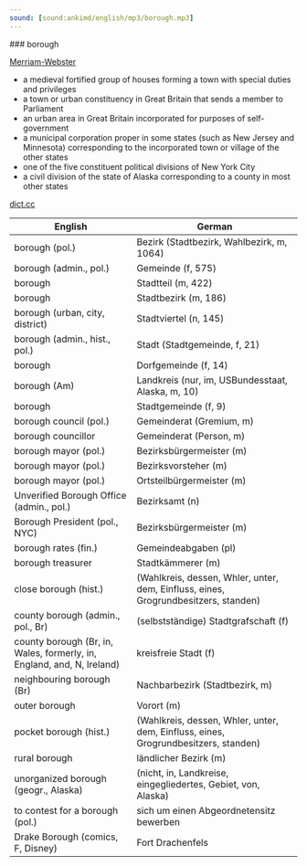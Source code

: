```yaml
---
sound: [sound:ankimd/english/mp3/borough.mp3]
---
```


\### borough

[Merriam-Webster](https://www.merriam-webster.com/dictionary/borough)

- a medieval fortified group of houses forming a town with special duties and privileges
- a town or urban constituency in Great Britain that sends a member to Parliament
- an urban area in Great Britain incorporated for purposes of self-government
- a municipal corporation proper in some states (such as New Jersey and Minnesota) corresponding to the incorporated town or village of the other states
- one of the five constituent political divisions of New York City
- a civil division of the state of Alaska corresponding to a county in most other states

[dict.cc](https://www.dict.cc/borough)

| English        | German       |
| -------------- | ------------ |
| borough (pol.) | Bezirk (Stadtbezirk, Wahlbezirk, m, 1064) |
| borough (admin., pol.) | Gemeinde (f, 575) |
| borough | Stadtteil (m, 422) |
| borough | Stadtbezirk (m, 186) |
| borough (urban, city, district) | Stadtviertel (n, 145) |
| borough (admin., hist., pol.) | Stadt (Stadtgemeinde, f, 21) |
| borough | Dorfgemeinde (f, 14) |
| borough (Am) | Landkreis (nur, im, USBundesstaat, Alaska, m, 10) |
| borough | Stadtgemeinde (f, 9) |
| borough council (pol.) | Gemeinderat (Gremium, m) |
| borough councillor | Gemeinderat (Person, m) |
| borough mayor (pol.) | Bezirksbürgermeister (m) |
| borough mayor (pol.) | Bezirksvorsteher (m) |
| borough mayor (pol.) | Ortsteilbürgermeister (m) |
| Unverified Borough Office (admin., pol.) | Bezirksamt (n) |
| Borough President (pol., NYC) | Bezirksbürgermeister (m) |
| borough rates (fin.) | Gemeindeabgaben (pl) |
| borough treasurer | Stadtkämmerer (m) |
| close borough (hist.) |  (Wahlkreis, dessen, Whler, unter, dem, Einfluss, eines, Grogrundbesitzers, standen) |
| county borough (admin., pol., Br) | (selbstständige) Stadtgrafschaft (f) |
| county borough (Br, in, Wales, formerly, in, England, and, N, Ireland) | kreisfreie Stadt (f) |
| neighbouring borough (Br) | Nachbarbezirk (Stadtbezirk, m) |
| outer borough | Vorort (m) |
| pocket borough (hist.) |  (Wahlkreis, dessen, Whler, unter, dem, Einfluss, eines, Grogrundbesitzers, standen) |
| rural borough | ländlicher Bezirk (m) |
| unorganized borough (geogr., Alaska) |  (nicht, in, Landkreise, eingegliedertes, Gebiet, von, Alaska) |
| to contest for a borough (pol.) | sich um einen Abgeordnetensitz bewerben |
| Drake Borough (comics, F, Disney) | Fort Drachenfels |
